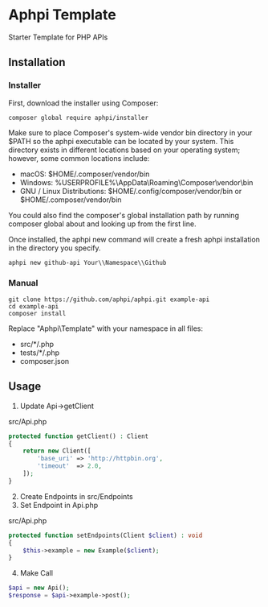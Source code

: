 # Aphpi Template

Starter Template for PHP APIs

## Installation

### Installer

First, download the installer using Composer:

```
composer global require aphpi/installer
```

Make sure to place Composer's system-wide vendor bin directory in your $PATH so the aphpi executable can be located by your system. This directory exists in different locations based on your operating system; however, some common locations include:

- macOS: $HOME/.composer/vendor/bin
- Windows: %USERPROFILE%\AppData\Roaming\Composer\vendor\bin
- GNU / Linux Distributions: $HOME/.config/composer/vendor/bin or $HOME/.composer/vendor/bin

You could also find the composer's global installation path by running composer global about and looking up from the first line.

Once installed, the aphpi new command will create a fresh aphpi installation in the directory you specify.

```
aphpi new github-api Your\\Namespace\\Github
```

### Manual

```
git clone https://github.com/aphpi/aphpi.git example-api
cd example-api
composer install
```

Replace "Aphpi\Template" with your namespace in all files:

- src/*/.php
- tests/*/.php
- composer.json

## Usage

1. Update Api->getClient

src/Api.php
```php
protected function getClient() : Client
{
    return new Client([        
        'base_uri' => 'http://httpbin.org',
        'timeout'  => 2.0,
    ]);
}
```

2. Create Endpoints in src/Endpoints
3. Set Endpoint in Api.php

src/Api.php
```php 
protected function setEndpoints(Client $client) : void
{
    $this->example = new Example($client);
}
```

4. Make Call

```php
$api = new Api();
$response = $api->example->post();
```
